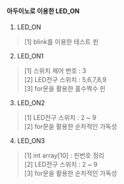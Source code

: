 #### 아두이노로 이용한 LED_ON
1. LED_ON
> [1] blink를 이용한 테스트 핀<br>
2. LED_ON1
> [1] 스위치 제어 번호 : 3 <br>
> [2] LED전구 스위치 : 5,6,7,8,9 <br>
> [3] for문을 활용한 홀수짝수 핀 <br>
3. LED_ON2
> [1] LED전구 스위치 : 2 ~ 9 <br>
> [2] for문을 활용한 순차적인 가독성 <br>
4. LED_ON3
> [1] int array[10] : 핀번호 정리 <br>
> [2] LED전구 스위치 : 2 ~ 9 <br>
> [3] for문을 활용한 순차적인 가독성 <br>

 
